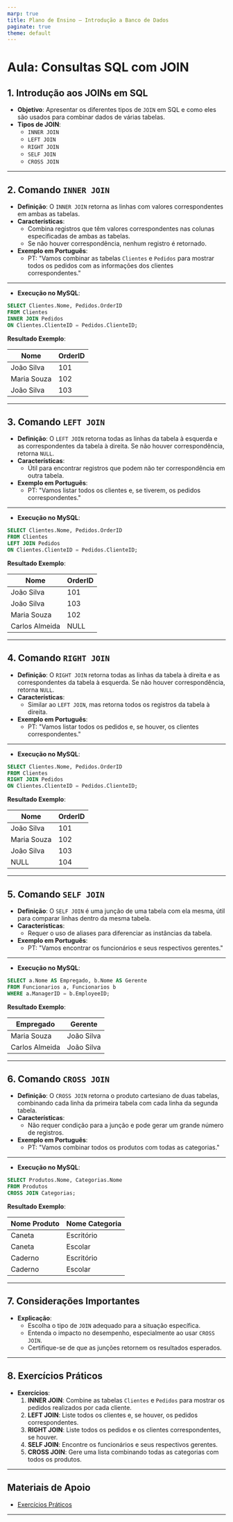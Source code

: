 ```yaml
---
marp: true
title: Plano de Ensino – Introdução a Banco de Dados
paginate: true
theme: default
---
```


# Aula: Consultas SQL com JOIN

## 1. Introdução aos JOINs em SQL
  - **Objetivo**: Apresentar os diferentes tipos de `JOIN` em SQL e como eles são usados para combinar dados de várias tabelas.
  - **Tipos de JOIN**:
    - `INNER JOIN`
    - `LEFT JOIN`
    - `RIGHT JOIN`
    - `SELF JOIN`
    - `CROSS JOIN`

---

## 2. Comando `INNER JOIN`
  - **Definição**: O `INNER JOIN` retorna as linhas com valores correspondentes em ambas as tabelas.
  - **Características**:
    - Combina registros que têm valores correspondentes nas colunas especificadas de ambas as tabelas.
    - Se não houver correspondência, nenhum registro é retornado.
  - **Exemplo em Português**:
    - PT: "Vamos combinar as tabelas `Clientes` e `Pedidos` para mostrar todos os pedidos com as informações dos clientes correspondentes."

---

- **Execução no MySQL**:
```sql
SELECT Clientes.Nome, Pedidos.OrderID
FROM Clientes
INNER JOIN Pedidos
ON Clientes.ClienteID = Pedidos.ClienteID;
```

**Resultado Exemplo**:

| Nome        | OrderID |
| ----------- | ------- |
| João Silva  | 101     |
| Maria Souza | 102     |
| João Silva  | 103     |

---

## 3. Comando `LEFT JOIN`
  - **Definição**: O `LEFT JOIN` retorna todas as linhas da tabela à esquerda e as correspondentes da tabela à direita. Se não houver correspondência, retorna `NULL`.
  - **Características**:
    - Útil para encontrar registros que podem não ter correspondência em outra tabela.
  - **Exemplo em Português**:
    - PT: "Vamos listar todos os clientes e, se tiverem, os pedidos correspondentes."

---
- **Execução no MySQL**:
```sql
SELECT Clientes.Nome, Pedidos.OrderID
FROM Clientes
LEFT JOIN Pedidos
ON Clientes.ClienteID = Pedidos.ClienteID;
```

**Resultado Exemplo**:

| Nome           | OrderID |
| -------------- | ------- |
| João Silva     | 101     |
| João Silva     | 103     |
| Maria Souza    | 102     |
| Carlos Almeida | NULL    |

---

## 4. Comando `RIGHT JOIN`
  - **Definição**: O `RIGHT JOIN` retorna todas as linhas da tabela à direita e as correspondentes da tabela à esquerda. Se não houver correspondência, retorna `NULL`.
  - **Características**:
    - Similar ao `LEFT JOIN`, mas retorna todos os registros da tabela à direita.
  - **Exemplo em Português**:
    - PT: "Vamos listar todos os pedidos e, se houver, os clientes correspondentes."

---

- **Execução no MySQL**:
```sql
SELECT Clientes.Nome, Pedidos.OrderID
FROM Clientes
RIGHT JOIN Pedidos
ON Clientes.ClienteID = Pedidos.ClienteID;
```

**Resultado Exemplo**:

| Nome        | OrderID |
| ----------- | ------- |
| João Silva  | 101     |
| Maria Souza | 102     |
| João Silva  | 103     |
| NULL        | 104     |

---

## 5. Comando `SELF JOIN`
  - **Definição**: O `SELF JOIN` é uma junção de uma tabela com ela mesma, útil para comparar linhas dentro da mesma tabela.
  - **Características**:
    - Requer o uso de aliases para diferenciar as instâncias da tabela.
  - **Exemplo em Português**:
    - PT: "Vamos encontrar os funcionários e seus respectivos gerentes."

---

- **Execução no MySQL**:
```sql
SELECT a.Nome AS Empregado, b.Nome AS Gerente
FROM Funcionarios a, Funcionarios b
WHERE a.ManagerID = b.EmployeeID;
```

**Resultado Exemplo**:

| Empregado      | Gerente    |
| -------------- | ---------- |
| Maria Souza    | João Silva |
| Carlos Almeida | João Silva |

---

## 6. Comando `CROSS JOIN`
  - **Definição**: O `CROSS JOIN` retorna o produto cartesiano de duas tabelas, combinando cada linha da primeira tabela com cada linha da segunda tabela.
  - **Características**:
    - Não requer condição para a junção e pode gerar um grande número de registros.
  - **Exemplo em Português**:
    - PT: "Vamos combinar todos os produtos com todas as categorias."

---

- **Execução no MySQL**:
```sql
SELECT Produtos.Nome, Categorias.Nome
FROM Produtos
CROSS JOIN Categorias;
```

**Resultado Exemplo**:

| Nome Produto | Nome Categoria |
| ------------ | -------------- |
| Caneta       | Escritório     |
| Caneta       | Escolar        |
| Caderno      | Escritório     |
| Caderno      | Escolar        |

---

## 7. Considerações Importantes
  - **Explicação**:
    - Escolha o tipo de `JOIN` adequado para a situação específica.
    - Entenda o impacto no desempenho, especialmente ao usar `CROSS JOIN`.
    - Certifique-se de que as junções retornem os resultados esperados.

---

## 8. Exercícios Práticos
  - **Exercícios**:
    1. **INNER JOIN**: Combine as tabelas `Clientes` e `Pedidos` para mostrar os pedidos realizados por cada cliente.
    2. **LEFT JOIN**: Liste todos os clientes e, se houver, os pedidos correspondentes.
    3. **RIGHT JOIN**: Liste todos os pedidos e os clientes correspondentes, se houver.
    4. **SELF JOIN**: Encontre os funcionários e seus respectivos gerentes.
    5. **CROSS JOIN**: Gere uma lista combinando todas as categorias com todos os produtos.

---

## Materiais de Apoio
- [Exercícios Práticos](../exercicios/README.md)

---
